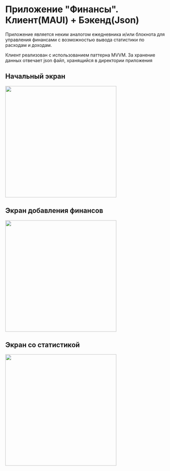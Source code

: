 <div>
  <h1>Приложение "Финансы". Клиент(MAUI) + Бэкенд(Json)</h1>
  <p>Приложение является неким аналогом ежедневника и/или блокнота для управления финансами с возможностью вывода статистики по расходам и доходам.</p>
  <p>Клиент реализован с использованием паттерна MVVM. За хранение данных отвечает json файл, хранящийся в директории приложения</p>
</div>  
<div>
  <h2>Начальный экран</h2>
  <img src="https://github.com/user-attachments/assets/0205848a-7809-45bd-a759-a9ae97d0bf4f" width="350"></img>
</div>  
<div>
  <h2>Экран добавления финансов</h2>
  <img src="https://github.com/user-attachments/assets/c5ee30c3-9a53-4074-b118-76f67067e327" width="350"></img>
</div>  
<div>
  <h2>Экран со статистикой</h2>
  <img src="https://github.com/user-attachments/assets/28e17e1a-252b-4583-ace6-eb1bf2aef7e4" width="350"></img>
</div>  

